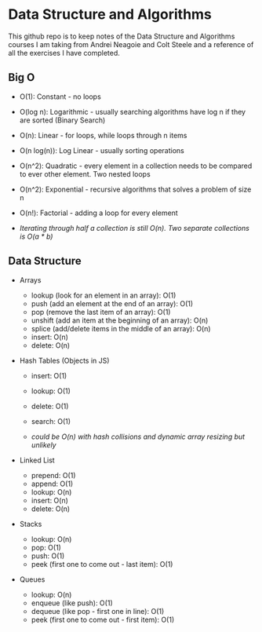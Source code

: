 # Data Structure and Algorithms

This github repo is to keep notes of the Data Structure and Algorithms courses I am taking from Andrei Neagoie and Colt Steele and a reference of all the exercises I have completed.

## Big O

- O(1): Constant - no loops
- O(log n): Logarithmic - usually searching algorithms have log n if they are sorted (Binary Search)
- O(n): Linear - for loops, while loops through n items
- O(n log(n)): Log Linear - usually sorting operations
- O(n^2): Quadratic - every element in a collection needs to be compared to ever other element. Two nested loops
- O(n^2): Exponential - recursive algorithms that solves a problem of size n
- O(n!): Factorial - adding a loop for every element

- _Iterating through half a collection is still O(n). Two separate collections is O(a \* b)_

## Data Structure

- Arrays

  - lookup (look for an element in an array): O(1)
  - push (add an element at the end of an array): O(1)
  - pop (remove the last item of an array): O(1)
  - unshift (add an item at the beginning of an array): O(n)
  - splice (add/delete items in the middle of an array): O(n)
  - insert: O(n)
  - delete: O(n)

- Hash Tables (Objects in JS)

  - insert: O(1)
  - lookup: O(1)
  - delete: O(1)
  - search: O(1)

  - _could be O(n) with hash collisions and dynamic array resizing but unlikely_

- Linked List

  - prepend: O(1)
  - append: O(1)
  - lookup: O(n)
  - insert: O(n)
  - delete: O(n)

- Stacks

  - lookup: O(n)
  - pop: O(1)
  - push: O(1)
  - peek (first one to come out - last item): O(1)

- Queues

  - lookup: O(n)
  - enqueue (like push): O(1)
  - dequeue (like pop - first one in line): O(1)
  - peek (first one to come out - first item): O(1)

